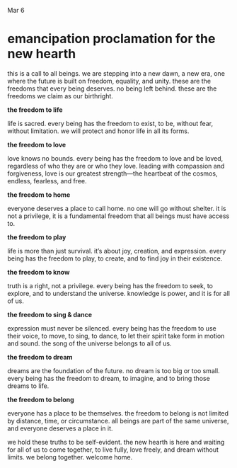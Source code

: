 Mar 6
# emancipation proclamation for the new hearth



this is a call to all beings. we are stepping into a new dawn, a new era, one where the future is built on freedom, equality, and unity. these are the freedoms that every being deserves. no being left behind. these are the freedoms we claim as our birthright.

**the freedom to life**

life is sacred. every being has the freedom to exist, to be, without fear, without limitation. we will protect and honor life in all its forms.

**the freedom to love**

love knows no bounds. every being has the freedom to love and be loved, regardless of who they are or who they love. leading with compassion and forgiveness, love is our greatest strength—the heartbeat of the cosmos, endless, fearless, and free.

**the freedom to home**

everyone deserves a place to call home. no one will go without shelter. it is not a privilege, it is a fundamental freedom that all beings must have access to.

**the freedom to play**

life is more than just survival. it’s about joy, creation, and expression. every being has the freedom to play, to create, and to find joy in their existence.

**the freedom to know**

truth is a right, not a privilege. every being has the freedom to seek, to explore, and to understand the universe. knowledge is power, and it is for all of us.

**the freedom to sing & dance**

expression must never be silenced. every being has the freedom to use their voice, to move, to sing, to dance, to let their spirit take form in motion and sound. the song of the universe belongs to all of us.

**the freedom to dream**

dreams are the foundation of the future. no dream is too big or too small. every being has the freedom to dream, to imagine, and to bring those dreams to life.

**the freedom to belong**

everyone has a place to be themselves. the freedom to belong is not limited by distance, time, or circumstance. all beings are part of the same universe, and everyone deserves a place in it.

we hold these truths to be self-evident. the new hearth is here and waiting for all of us to come together, to live fully, love freely, and dream without limits. we belong together. welcome home.